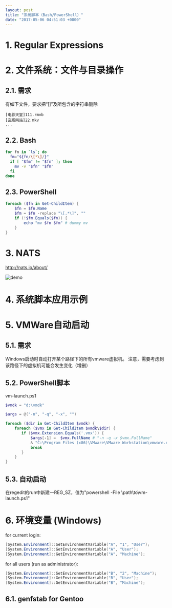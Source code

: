 ```yaml
---
layout: post
title: "系统脚本（Bash/PowerShell）"
date: "2017-05-06 04:51:03 +0800"
---
```


<!-- 建议：脚本中#!一行建议尽量使用"#!/usr/bin/env X"的形式 -->

# 1. Regular Expressions

# 2. 文件系统：文件与目录操作

## 2.1. 需求
有如下文件，要求把“[]”及所包含的字符串删除
```
[电影天堂]111.rmvb
[盗版网站]22.mkv
...
```
## 2.2. Bash

```bash
for fn in `ls`; do
  fm="${fn/\[*\]/}"
  if [ "$fm" != "$fn" ]; then
    mv -v "$fn" "$fm"
  fi
done
```

## 2.3. PowerShell

```powershell
foreach ($fn in Get-ChildItem) {
    $fn = $fn.Name
    $fm = $fn -replace "\[.*\]", ""
    if (!$fm.Equals($fn)) {
        echo "mv $fn $fm" # dummy mv
    }
}
```

# 3. NATS

http://nats.io/about/

![demo](http://latex.codecogs.com/gif.latex?Fib(n)=\frac{\left(\phi^{n}-\gamma^{n}\right)}{\sqrt{5}})

# 4. 系统脚本应用示例

# 5. VMWare自动启动

## 5.1. 需求
Windows启动时自动打开某个路径下的所有vmware虚拟机。
注意，需要考虑到该路径下的虚拟机可能会发生变化（增删）

## 5.2. PowerShell脚本
vm-launch.ps1
```powershell
$vmdk = "d:\vmdk"

$args = @("-n", "-q", "-x", "")

foreach ($dir in Get-ChildItem $vmdk) {
    foreach ($vmx in Get-ChildItem $vmdk\$dir) {
       if ($vmx.Extension.Equals('.vmx')) {
           $args[-1] =  $vmx.FullName # "-n -q -x $vmx.FullName"
           & "C:\Program Files (x86)\VMware\VMware Workstation\vmware.exe" $args
           break
       }
    }
}
```

## 5.3. 自动启动
在regedit的run中新建一REG_SZ，值为"powershell -File \path\to\vm-launch.ps1"

# 6. 环境变量 (Windows)
for current login:
```powershell
[System.Environment]::SetEnvironmentVariable("A", "1", "User");
[System.Environment]::GetEnvironmentVariable("A", "User");
[System.Environment]::GetEnvironmentVariable("A", "Machine");
```

for all users (run as administrator):
```powershell
[System.Environment]::SetEnvironmentVariable("B", "2", "Machine");
[System.Environment]::GetEnvironmentVariable("B", "User");
[System.Environment]::GetEnvironmentVariable("B", "Machine");
```

## 6.1. genfstab for Gentoo
